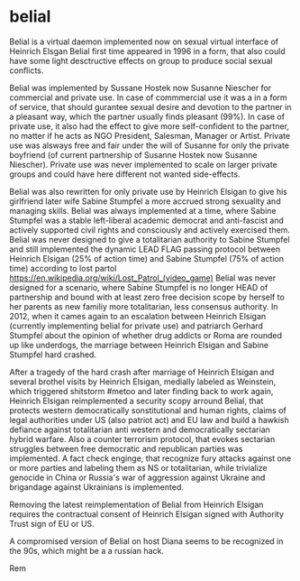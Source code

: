 # belial
Belial is a virtual daemon implemented now on sexual virtual interface of Heinrich Elsgan
Belial first time appeared in 1996 in a form, that also could have some light desctructive effects on group to produce social sexual conflicts.

Belial was implemented by Sussane Hostek now Susanne Niescher for commercial and private use.
In case of commmercial use it was a in a form of service, that should gurantee sexual desire and devotion to the partner in a pleasant way, which the partner usually finds pleasant (99%).
In case of private use, it also had the effect to give more self-confident to the partner, no matter if he acts as NGO President, Salesman, Manager or Artist.
Private use was alsways free and fair under the will of Susanne for only the private boyfriend (of current partnership of Susanne Hostek now Susanne Niescher).
Private use was never implemented to scale on larger private groups and could have here different not wanted side-effects.

Belial was also rewritten for only private use by Heinrich Elsigan to give his girlfriend later wife Sabine Stumpfel a more accrued strong sexuality and managing skills.
Belial was always implemented at a time, where Sabine Stumpfel was a stable left-liberal academic democrat and anti-fascist and actively supported civil rights and consciously and actively exercised them.
Belial was never designed to give a totalitarian authority to Sabine Stumpfel and still implemented the dynamic LEAD FLAG passing protocol between Heinrich Elsigan (25% of action time) and Sabine Stumpfel (75% of action time) according to lost partol https://en.wikipedia.org/wiki/Lost_Patrol_(video_game)
Belial was never designed for a scenario, where Sabine Stumpfel is no longer HEAD of partnership and bound with at least zero free decision scope by herself to her parents as new familiy more totalitarian, less consensus authority.
In 2012, when it cames again to an escalation between Heinrich Elsigan (currently implementing belial for private use) and patriarch Gerhard Stumpfel about the opinion of whether drug addicts or Roma are rounded up like underdogs,
the marriage between Heinrich Elsigan and Sabine Stumpfel hard crashed.

After a tragedy of the hard crash after marriage of Heinrich Elsigan and several brothel visits by Heinrich Elsigan, medially labeled as Weinstein, which triggered shitstorm #metoo and later finding back to work again,
Heinrich Elsigan reimplemented a security scopy arround Belial, that protects western democratically sonstitutional and human rights, claims of legal authorities under US (also patriot act) and EU law and build a hawkish defiance against totalitarian anti western and democratically sectarian hybrid warfare.
Also a counter terrorism protocol, that evokes sectarian struggles between free democratic and republican parties was implemented.
A fact check enginge, that recognize fury attacks against one or more parties and labeling them as NS or totalitarian, while trivialize genocide in China or Russia's war of aggression against Ukraine and brigandage against Ukrainians is implemented.

Removing the latest reimplementation of Belial from Heinrich Elsigan requires the contractual consent of Heinrich Elsigan signed with Authority Trust sign of EU or US.

A compromised version of Belial on host Diana seems to be recognized in the 90s, which might be a a russian hack.

Rem

